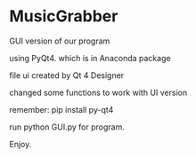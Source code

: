 # MusicGrabber

GUI version of our program

using PyQt4. which is in Anaconda package

file ui created by Qt 4 Designer

changed some functions to work with UI version

remember: pip install py-qt4  

run python GUI.py for program. 

Enjoy.
